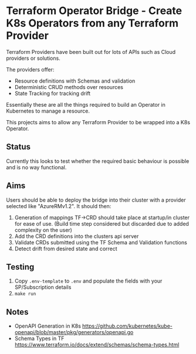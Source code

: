 # Terraform Operator Bridge - Create K8s Operators from any Terraform Provider

Terraform Providers have been built out for lots of APIs such as Cloud providers or solutions. 

The providers offer: 
- Resource definitions with Schemas and validation
- Deterministic CRUD methods over resources
- State Tracking for tracking drift

Essentially these are all the things required to build an Operator in Kubernetes to manage a resource. 

This projects aims to allow any Terraform Provider to be wrapped into a K8s Operator. 

## Status 

Currently this looks to test whether the required basic behaviour is possible and is no way functional.

## Aims

Users should be able to deploy the bridge into their cluster with a provider selected like "AzureRMv1.2". It should then:

1. Generation of mappings TF->CRD should take place at startup/in cluster for ease of use. (Build time step considered but discarded due to added complexity on the user)
1. Add the CRD definitions into the clusters api server
2. Validate CRDs submitted using the TF Schema and Validation functions
3. Detect drift from desired state and correct


## Testing

1. Copy `.env-template` to `.env` and populate the fields with your SP/Subscription details
1. `make run`

## Notes

- OpenAPI Generation in K8s https://github.com/kubernetes/kube-openapi/blob/master/pkg/generators/openapi.go
- Schema Types in TF https://www.terraform.io/docs/extend/schemas/schema-types.html
